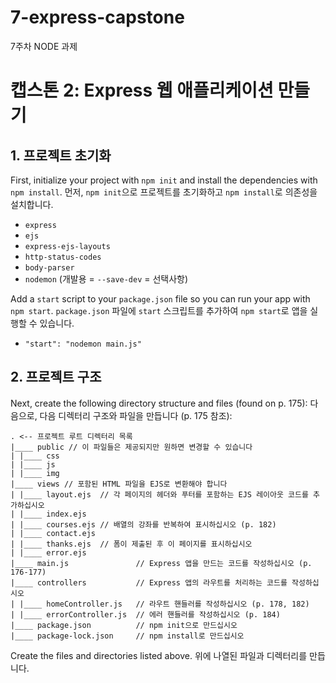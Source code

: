 # 7-express-capstone
7주차 NODE 과제

# 캡스톤 2: Express 웹 애플리케이션 만들기

## 1. 프로젝트 초기화

First, initialize your project with `npm init` and install the dependencies with `npm install`.
먼저, `npm init`으로 프로젝트를 초기화하고 `npm install`로 의존성을 설치합니다.

- `express`
- `ejs`
- `express-ejs-layouts`
- `http-status-codes`
- `body-parser`
- `nodemon` (개발용 = `--save-dev` = 선택사항)

Add a `start` script to your `package.json` file so you can run your app with `npm start`.
`package.json` 파일에 `start` 스크립트를 추가하여 `npm start`로 앱을 실행할 수 있습니다.

- `"start": "nodemon main.js"`

## 2. 프로젝트 구조

Next, create the following directory structure and files (found on p. 175):
다음으로, 다음 디렉터리 구조와 파일을 만듭니다 (p. 175 참조):

```
. <-- 프로젝트 루트 디렉터리 목록
|____ public // 이 파일들은 제공되지만 원하면 변경할 수 있습니다
| |____ css
| |____ js
| |____ img
|____ views // 포함된 HTML 파일을 EJS로 변환해야 합니다
| |____ layout.ejs  // 각 페이지의 헤더와 푸터를 포함하는 EJS 레이아웃 코드를 추가하십시오
| |____ index.ejs
| |____ courses.ejs // 배열의 강좌를 반복하여 표시하십시오 (p. 182)
| |____ contact.ejs
| |____ thanks.ejs  // 폼이 제출된 후 이 페이지를 표시하십시오
| |____ error.ejs
|____ main.js               // Express 앱을 만드는 코드를 작성하십시오 (p. 176-177)
|____ controllers           // Express 앱의 라우트를 처리하는 코드를 작성하십시오
| |____ homeController.js   // 라우트 핸들러를 작성하십시오 (p. 178, 182)
| |____ errorController.js  // 에러 핸들러를 작성하십시오 (p. 184)
|____ package.json          // npm init으로 만드십시오
|____ package-lock.json     // npm install로 만드십시오
```

Create the files and directories listed above.
위에 나열된 파일과 디렉터리를 만듭니다.
